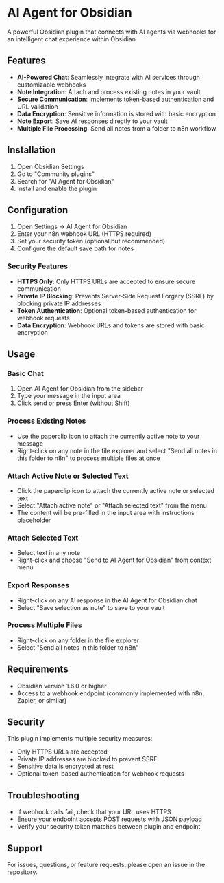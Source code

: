 # AI Agent for Obsidian

A powerful Obsidian plugin that connects with AI agents via webhooks for an intelligent chat experience within Obsidian.

## Features

- **AI-Powered Chat**: Seamlessly integrate with AI services through customizable webhooks
- **Note Integration**: Attach and process existing notes in your vault
- **Secure Communication**: Implements token-based authentication and URL validation
- **Data Encryption**: Sensitive information is stored with basic encryption
- **Note Export**: Save AI responses directly to your vault
- **Multiple File Processing**: Send all notes from a folder to n8n workflow

## Installation

1. Open Obsidian Settings
2. Go to "Community plugins"
3. Search for "AI Agent for Obsidian"
4. Install and enable the plugin

## Configuration

1. Open Settings → AI Agent for Obsidian
2. Enter your n8n webhook URL (HTTPS required)
3. Set your security token (optional but recommended)
4. Configure the default save path for notes

### Security Features

- **HTTPS Only**: Only HTTPS URLs are accepted to ensure secure communication
- **Private IP Blocking**: Prevents Server-Side Request Forgery (SSRF) by blocking private IP addresses
- **Token Authentication**: Optional token-based authentication for webhook requests
- **Data Encryption**: Webhook URLs and tokens are stored with basic encryption

## Usage

### Basic Chat

1. Open AI Agent for Obsidian from the sidebar
2. Type your message in the input area
3. Click send or press Enter (without Shift)

### Process Existing Notes

- Use the paperclip icon to attach the currently active note to your message
- Right-click on any note in the file explorer and select "Send all notes in this folder to n8n" to process multiple files at once

### Attach Active Note or Selected Text

- Click the paperclip icon to attach the currently active note or selected text
- Select "Attach active note" or "Attach selected text" from the menu
- The content will be pre-filled in the input area with instructions placeholder

### Attach Selected Text

- Select text in any note
- Right-click and choose "Send to AI Agent for Obsidian" from context menu

### Export Responses

- Right-click on any AI response in the AI Agent for Obsidian chat
- Select "Save selection as note" to save to your vault

### Process Multiple Files

- Right-click on any folder in the file explorer
- Select "Send all notes in this folder to n8n"

## Requirements

- Obsidian version 1.6.0 or higher
- Access to a webhook endpoint (commonly implemented with n8n, Zapier, or similar)

## Security

This plugin implements multiple security measures:
- Only HTTPS URLs are accepted
- Private IP addresses are blocked to prevent SSRF
- Sensitive data is encrypted at rest
- Optional token-based authentication for webhook requests

## Troubleshooting

- If webhook calls fail, check that your URL uses HTTPS
- Ensure your endpoint accepts POST requests with JSON payload
- Verify your security token matches between plugin and endpoint

## Support

For issues, questions, or feature requests, please open an issue in the repository.